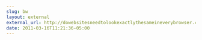 ```yaml
---
slug: bw
layout: external
external_url: http://dowebsitesneedtolookexactlythesameineverybrowser.com/
date: 2011-03-16T11:21:36-05:00
---
```


